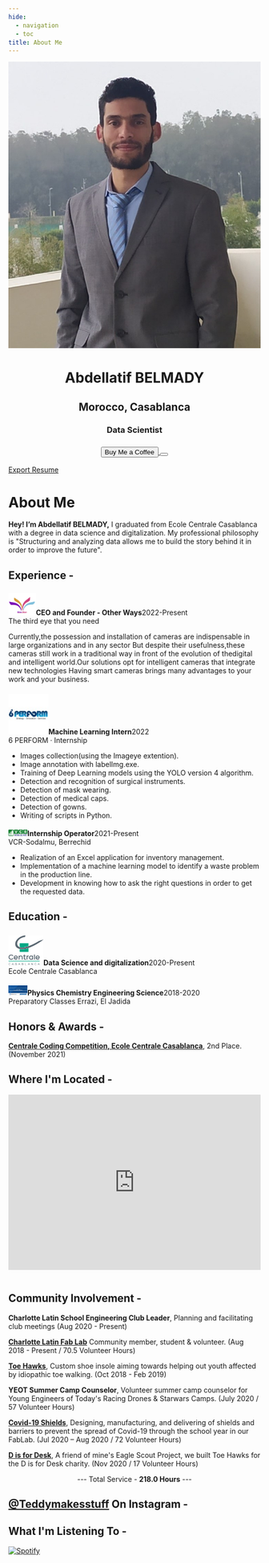 ```yaml
---
hide:
  - navigation
  - toc
title: About Me
---
```


<link rel="stylesheet" href="../../assets/css/about.css">

<script src="https://kit.fontawesome.com/79ff35ecec.js" crossorigin="anonymous"></script>

<div class="stuff">
  <div class="sidebarparent">
    <div class="sidebar">
     <center>
     <p><img src="assets/images/photo.jpg" alt="Profile Picture" class="profilepic"></p>
      <h1>Abdellatif BELMADY</h1>
      <h2>Morocco, Casablanca</h2>
      <h3>Data Scientist<h3>
      <div class="socials">
       <a href="https://www.linkedin.com/in/abdellatif-belmady-ab999a133/" class="ln" style=" color: inherit;" title="Linked In - Abdellatif BELMADY"><i class="fab fa-linkedin"></i></a>
       <a href="https://github.com/abdellatif-belmady" class="git" style=" color: inherit;" title="Github - Abdellatif-belmady"><i class="fab fa-github"></i></a>
       <a href="https://www.instagram.com/abdellatifbelmady/?hl=fr" class="insta" style=" color: inherit;" title="Instagram - abdellatifbelmady"><i class="fa fa-instagram"></i></a>
       <a href="https://twitter.com/AbdellatifBELM" class="twitter" style=" color: inherit;" title="Twitter - @AbdellatifBELM"><i class="fa fa-twitter"></i></a>
       <a href="https://web.facebook.com/abdellatif.belmady/" class="ln" style=" color: inherit;" title="Facebook - Abdellatif BELMADY"><i class="fab fa-facebook"></i></a>
       <a href="https://www.spotify.com/ma-fr/account/overview/?utm_source=spotify&utm_medium=menu&utm_campaign=your_account" class="spotify" style=" color: inherit;" title="Spotify - Abdellatif BELMADY"><i class="fab fa-spotify"></i></a>
       <a href="mailto:<abdellatif.belmady@gmail.com>" class="email" style=" color: inherit;" title="Email - abdellatif.belmady@gmail.com"><i class="fas fa-paper-plane"></i></a>
      </div>
      <a href="https://www.buymeacoffee.com/abdellatife" style=" color: inherit;">
        <button class="coffeelarge" title="Buy Me a Coffee :)"><i class="fas fa-coffee"></i> Buy Me a Coffee</button>
        <button class="coffeesmall" title="Buy Me a Coffee :)"><i class="fas fa-coffee"></i></button>
      </a>
     </center>
    </div>
  </div>
  <div class="stuff__container">
    <div class="stuff__content">
     <span class="resume" style=" color: inherit;"><a href="https://drive.google.com/file/d/1p_1YsjjlWAc7FWTrR3HKoJFbE7OdHC8S/view?usp=share_link">Export Resume <i class="far fa-file-alt"></i></a></span><h1>About Me</h1>
      <div class="underline"></div>
      <p><strong>Hey! I’m Abdellatif BELMADY,</strong> I graduated from Ecole Centrale Casablanca with a degree in data science and digitalization. My professional philosophy is "Structuring and analyzing data allows me to build the story behind it in order to improve the future".</p>
     <h2><i class="fas fa-briefcase"></i> Experience -</h2>
     <p><a href="https://www.linkedin.com/company/other-ways25/"><img src="assets/images/logo_png.png" alt="Other Ways Logo" class="logo" style="width:55px;margin-top: 6px;"></a><strong>CEO and Founder - Other Ways</strong><span class="date" style=" color: inherit;">2022-Present</span><br>The third eye that you need</p>
      <p>Currently,the possession and installation of cameras are indispensable in large organizations and in any sector But despite their usefulness,these cameras still work in a traditional way in front of the evolution of thedigital and intelligent world.Our solutions opt for intelligent cameras that integrate new technologies Having smart cameras brings many advantages to your work and your business.
      </p>
      <p><a href="https://www.linkedin.com/company/6-perform/"><img src="assets/images/perform.jpg" alt="Perform 6 Logo" class="logo" style="width:80px;margin-top: 8px;"></a><strong>Machine Learning Intern</strong><span class="date" style=" color: inherit;">2022</span><br>6 PERFORM · Internship</p>
      <ul>
        <li>Images collection(using the Imageye extention). 
        <li>Image annotation with labelImg.exe. 
        <li>Training of Deep Learning models using the YOLO version 4 algorithm. 
        <li>Detection and recognition of surgical instruments. 
        <li>Detection of mask wearing. 
        <li>Detection of medical caps. 
        <li>Detection of gowns. 
        <li>Writing of scripts in Python. 
        </li>
      </ul>
      <p><a href="https://www.kerix.net/fr/annuaire-entreprise/vcr-sodalmu"><img src="assets/images/vcr.jpg" alt="VCR-Sodalmu Logo" class="logo" style="width:38px;margin-top: 6px;"></a><strong>Internship Operator</strong><span class="date" style=" color: inherit;">2021-Present</span><br>VCR-Sodalmu, Berrechid</p>
      <ul>
        <li>Realization of an Excel application for inventory management. 
        <li>Implementation of a machine learning model to identify a waste problem in the production line. 
        <li>Development in knowing how to ask the right questions in order to get the requested data. 
        </li>
      </ul>
     <h2><i class="fas fa-graduation-cap"></i> Education -</h2>
      <p><a href="http://www.centrale-casablanca.ma/fr/"><img src="assets/images/ecc.png" alt="Ecole Centrale Casablanca Logo" class="logo" style="margin-top: 7px;width:70px;"></a><strong>Data Science and digitalization</strong><span class="date" style=" color: inherit;">2020-Present</span><br>Ecole Centrale Casablanca</p>
      <p><a href="https://fabacademy.org/"><img src="assets/images/prepa.png" alt="CPGE Logo" class="logo" style="width:38px;margin-top: 6px;"></a><strong>Physics Chemistry Engineering Science</strong><span class="date" style=" color: inherit;">2018-2020</span><br>Preparatory Classes Errazi, El Jadida</p>
     <h2><i class="fas fa-award"></i> Honors & Awards -</h2>
      <p>
        <strong><a href="https://www.linkedin.com/in/abdellatif-belmady-ab999a133/">Centrale Coding Competition, Ecole Centrale Casablanca</a></strong>, 2nd Place. (November 2021)
      </p>
      <p>
     <h2><i class="fas fa-map-marker-alt"></i> Where I'm Located -</h2>
      <center>
        <iframe width="100%" height="350" style="margin-bottom: 12px; border:0 " loading="lazy" allowfullscreen src="https://www.google.com/maps/embed?pb=!1m18!1m12!1m3!1d3327.8183321003753!2d-7.622630085316603!3d33.480080255112334!2m3!1f0!2f0!3f0!3m2!1i1024!2i768!4f13.1!3m3!1m2!1s0xda62dfb0bd98e83%3A0x6c5587c807a6f58e!2s%C3%89cole%20centrale%20Casablanca!5e0!3m2!1sfr!2sma!4v1674305579490!5m2!1sfr!2sma"></iframe> 
      </center>
     <h2><i class="fas fa-city"></i> Community Involvement -</h2>
      <p>
        <strong>Charlotte Latin School Engineering Club Leader</strong>, Planning and facilitating club meetings (Aug 2020 - Present)
      </p>
      <p>
        <strong><a href="https://fabacademy.org/2021/labs/charlotte/">Charlotte Latin Fab Lab</a></strong> Community member, student & volunteer. (Aug 2018 - Present / 70.5 Volunteer Hours)
      </p>
      <p>
        <strong><a href="https://sites.google.com/charlottelatin.net/toe-hawking/home">Toe Hawks</a></strong>, Custom shoe insole aiming towards helping out youth affected by idiopathic toe walking. (Oct 2018 - Feb 2019)
      </p>
      <p>
        <strong>YEOT Summer Camp Counselor</strong>, Volunteer summer camp counselor for Young Engineers of Today's Racing Drones & Starwars Camps. (July 2020 / 57 Volunteer Hours) 
      </p>
      <p>
        <strong><a href="https://www.instagram.com/p/COdXD7fJ5Zl/?">Covid-19 Shields</a></strong>, Designing, manufacturing, and delivering of shields and barriers to prevent the spread of Covid-19 through the school year in our FabLab. (Jul 2020 – Aug 2020 / 72 Volunteer Hours)
      </p>
      <p>
        <strong><a href="https://photos.app.goo.gl/kWnrCmx1bZPvqDK29">D is for Desk</a></strong>, A friend of mine's Eagle Scout Project, we built Toe Hawks for the D is for Desk charity. (Nov 2020 / 17 Volunteer Hours) 
      </p>
      <center>
       <p>--- Total Service - <strong>218.0 Hours</strong> ---</p>
      </center>
      <p>
     <h2><a href="https://www.instagram.com/teddymakesstuff/">@Teddymakesstuff</a> On <i class="fa fa-instagram"></i> <span class="instatext">Instagram</span> -</h2>
      <center class="instafeed">
        <span class="instalight">
          <div data-mc-src="d8c73608-fcc8-4290-8302-9ada8c38e0f5#instagram"></div>
          <script src="https://cdn2.woxo.tech/a.js#624e1b157fd2b900217e7b0d" async data-usrc></script>
        </span>
        <span class="instadark">
          <div data-mc-src="5e60f977-523e-4cdd-82b3-56e287242388#instagram"></div>   
          <script src="https://cdn2.woxo.tech/a.js#624e1b157fd2b900217e7b0d" async data-usrc></script>
        </span>
      </center>
     <h2><i class="fas fa-headphones-alt"></i> What I'm Listening To -</h2>
      <p class="music">
       <a href="https://open.spotify.com/user/mskz5e4dyzv4cb4kkn73iipq0?si=5eba25ddc4f74313">
        <img src="https://novatorem-oqoqm52ci-twarner491.vercel.app/api/spotify" alt="Spotify">
       </a>
    </div>
  </div>
</div>


